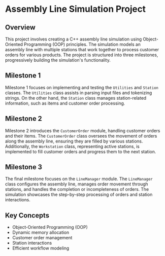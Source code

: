 # Assembly Line Simulation Project

## Overview

This project involves creating a C++ assembly line simulation using Object-Oriented Programming (OOP) principles. The simulation models an assembly line with multiple stations that work together to process customer orders for various products. The project is structured into three milestones, progressively building the simulation's functionality.

## Milestone 1

Milestone 1 focuses on implementing and testing the `Utilities` and `Station` classes. The `Utilities` class assists in parsing input files and tokenizing strings. On the other hand, the `Station` class manages station-related information, such as items and customer order processing.

## Milestone 2

Milestone 2 introduces the `CustomerOrder` module, handling customer orders and their items. The `CustomerOrder` class oversees the movement of orders along the assembly line, ensuring they are filled by various stations. Additionally, the `Workstation` class, representing active stations, is implemented to fill customer orders and progress them to the next station.

## Milestone 3

The final milestone focuses on the `LineManager` module. The `LineManager` class configures the assembly line, manages order movement through stations, and handles the completion or incompleteness of orders. The simulation showcases the step-by-step processing of orders and station interactions.

## Key Concepts

- Object-Oriented Programming (OOP)
- Dynamic memory allocation
- Customer order management
- Station interactions
- Efficient workflow modeling
